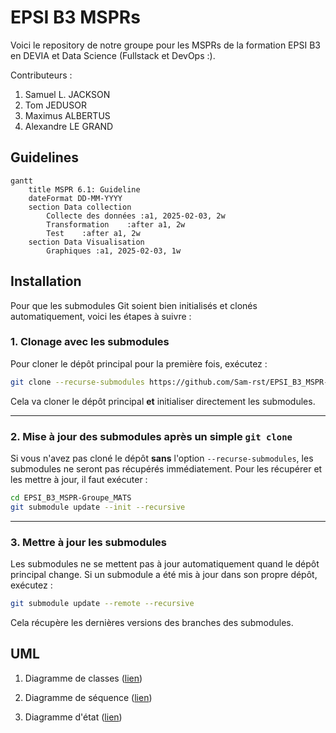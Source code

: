 # EPSI B3 MSPRs

Voici le repository de notre groupe pour les MSPRs de la formation EPSI B3 en DEVIA et Data Science (Fullstack et DevOps :).

Contributeurs :

1. Samuel L. JACKSON
2. Tom JEDUSOR
3. Maximus ALBERTUS
4. Alexandre LE GRAND

## Guidelines

```mermaid
gantt
    title MSPR 6.1: Guideline
    dateFormat DD-MM-YYYY
    section Data collection
        Collecte des données :a1, 2025-02-03, 2w
        Transformation    :after a1, 2w
        Test    :after a1, 2w
    section Data Visualisation
        Graphiques :a1, 2025-02-03, 1w
```

## Installation

Pour que les submodules Git soient bien initialisés et clonés automatiquement, voici les étapes à suivre :  

### 1. **Clonage avec les submodules**  

Pour cloner le dépôt principal pour la première fois, exécutez :

```bash
git clone --recurse-submodules https://github.com/Sam-rst/EPSI_B3_MSPR-Groupe_MATS.git
```

Cela va cloner le dépôt principal **et** initialiser directement les submodules.

---

### 2. **Mise à jour des submodules après un simple `git clone`**  

Si vous n'avez pas cloné le dépôt **sans** l'option `--recurse-submodules`, les submodules ne seront pas récupérés immédiatement. Pour les récupérer et les mettre à jour, il faut exécuter :  

```bash
cd EPSI_B3_MSPR-Groupe_MATS
git submodule update --init --recursive
```

---

### 3. **Mettre à jour les submodules**  

Les submodules ne se mettent pas à jour automatiquement quand le dépôt principal change. Si un submodule a été mis à jour dans son propre dépôt, exécutez :  

```bash
git submodule update --remote --recursive
```

Cela récupère les dernières versions des branches des submodules.

## UML

1. Diagramme de classes ([lien](docs/UML/class-diagram.md))

2. Diagramme de séquence ([lien](docs/UML/sequence-diagram.md))

3. Diagramme d'état ([lien](docs/UML/state-diagram.md))
